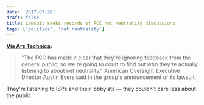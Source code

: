 ```yaml
---
date: '2017-07-26'
draft: false
title: Lawsuit seeks records of FCC net neutrality discussions
tags: ['politics', 'net neutrality']
---
```


**[Via Ars Technica](https://arstechnica.com/?p=1138457):**

> "The FCC has made it clear that they're ignoring feedback from the general public, so we're going to court to find out who they're actually listening to about net neutrality," American Oversight Executive Director Austin Evers said in the group's announcement of its lawsuit.

They're listening to ISPs and their lobbyists — they couldn't care less about the public.<!-- excerpt -->
